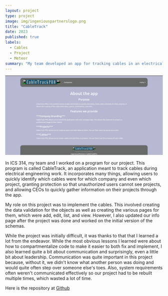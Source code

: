 ```yaml
---
layout: project
type: project
image: img/ingeniouspartnerslogo.png
title: "CableTrack"
date: 2023
published: true
labels:
  - Cables
  - Project
  - Meteor
summary: "My team developed an app for tracking cables in an electrical project."
---
```


<img src="../img/landing-page.png" class="img-fluid">

In ICS 314, my team and I worked on a program for our project. This program is called CableTrack, an application meant to track cables during electrical engineering work. It incorporates many things, allowing users to quickly identify which cables were for which company and even which project, granting protection so that unauthorized users cannot see projects, and allowing CEOs to quickly gather information on their projects through the app. 

My role on this project was to implement the cables. This involved creating the data validation for the objects as well as creating the various pages for them, which were add, edit, list, and view. However, I also updated our info page after the project was done and worked on the initial version of the schemas.

While the project was initially difficult, it was thanks to that that I learned a lot from the endeavor. While the most obvious lessons I learned were about how to compartmentalize code to make it easier to both fix and implement, I also learned quite a bit about communication and surprisingly, even a little bit about leadership. Communication was quite important in this project because, without it, we didn't know what another person was doing and would quite often step over someone else's toes. Also, system requirements often weren't communicated effectively so our project had to be rebuilt multiple times, which wasted a lot of time. 

Here is the repository at [Github](https://github.com/ingeniouspartners/cabletrack.pro)
